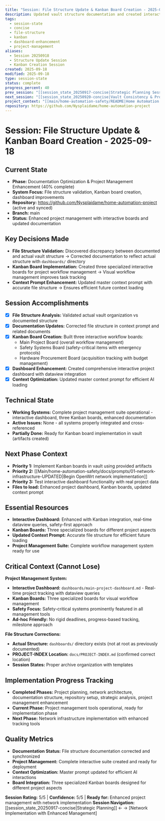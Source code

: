 ```yaml
---
title: "Session: File Structure Update & Kanban Board Creation - 2025-09-18"
description: Updated vault structure documentation and created interactive Kanban boards for project management
tags:
  - session-state
  - concise
  - file-structure
  - kanban
  - dashboard-enhancement
  - project-management
aliases:
  - Session 20250918
  - Structure Update Session
  - Kanban Creation Session
created: 2025-09-18
modified: 2025-09-18
type: session-state
status: complete
progress_percent: 40
prev_session: "[[session_state_20250917-concise|Strategic Planning Session]]"
next_session: "[[session_state_20250920-concise|Vault Consistency & Progress Update]]"
project_context: "[[main/home-automation-safety/README|Home Automation Project]]"
repository: https://github.com/Nysplaidame/home-automation-project
---
```


# Session: File Structure Update & Kanban Board Creation - 2025-09-18

## Current State
- **Phase:** Documentation Optimization & Project Management Enhancement (40% complete)
- **System Focus:** File structure validation, Kanban board creation, dashboard improvements
- **Repository:** https://github.com/Nysplaidame/home-automation-project (active and synced)
- **Branch:** main
- **Status:** Enhanced project management with interactive boards and updated documentation

## Key Decisions Made
- **File Structure Validation:** Discovered discrepancy between documented and actual vault structure → Corrected documentation to reflect actual structure with `dashboards/` directory
- **Kanban Board Implementation:** Created three specialized interactive boards for project workflow management → Visual workflow management improves task tracking
- **Context Prompt Enhancement:** Updated master context prompt with accurate file structure → Ensures efficient future context loading

## Session Accomplishments
- [x] **File Structure Analysis:** Validated actual vault organization vs documented structure
- [x] **Documentation Updates:** Corrected file structure in context prompt and related documents
- [x] **Kanban Board Creation:** Built three interactive workflow boards:
  - Main Project Board (overall workflow management)
  - Safety Systems Board (safety-critical items with emergency protocols) 
  - Hardware Procurement Board (acquisition tracking with budget management)
- [x] **Dashboard Enhancement:** Created comprehensive interactive project dashboard with dataview integration
- [x] **Context Optimization:** Updated master context prompt for efficient AI loading

## Technical State
- **Working Systems:** Complete project management suite operational - interactive dashboard, three Kanban boards, enhanced documentation
- **Active Issues:** None - all systems properly integrated and cross-referenced
- **Partially Done:** Ready for Kanban board implementation in vault (artifacts created)

## Next Phase Context
- **Priority 1:** Implement Kanban boards in vault using provided artifacts
- **Priority 2:** [[Main/home-automation-safety/docs/prompts/01-network-infrastructure-UPDATED|Begin OpenWrt network implementation]]
- **Priority 3:** Test interactive dashboard functionality with real project data
- **Files to load:** Enhanced project dashboard, Kanban boards, updated context prompt

## Essential Resources
- **Interactive Dashboard:** Enhanced with Kanban integration, real-time dataview queries, safety-first approach
- **Kanban Boards:** Three specialized boards for different project aspects
- **Updated Context Prompt:** Accurate file structure for efficient future loading
- **Project Management Suite:** Complete workflow management system ready for use

## Critical Context (Cannot Lose)
**Project Management System:**
- **Interactive Dashboard:** `dashboards/main-project-dashboard.md` - Real-time project tracking with dataview queries
- **Kanban Boards:** Three specialized boards for visual workflow management
- **Safety Focus:** Safety-critical systems prominently featured in all management tools
- **Ad-hoc Friendly:** No rigid deadlines, progress-based tracking, milestone approach

**File Structure Corrections:**
- **Actual Structure:** `dashboards/` directory exists (not at root as previously documented)
- **PROJECT-INDEX Location:** `docs/PROJECT-INDEX.md` (confirmed correct location)
- **Session States:** Proper archive organization with templates

## Implementation Progress Tracking
- **Completed Phases:** Project planning, network architecture, documentation structure, repository setup, strategic analysis, project management enhancement
- **Current Phase:** Project management tools operational, ready for implementation phase
- **Next Phase:** Network infrastructure implementation with enhanced tracking tools

## Quality Metrics
- **Documentation Status:** File structure documentation corrected and synchronized
- **Project Management:** Complete interactive suite created and ready for deployment
- **Context Optimization:** Master prompt updated for efficient AI interactions
- **Board Integration:** Three specialized Kanban boards designed for different project aspects

**Session Rating:** 5/5 | **Confidence:** 5/5 | **Ready for:** Enhanced project management with network implementation
**Session Navigation:** [[session_state_20250917-concise|Strategic Planning]] ← → [Network Implementation with Enhanced Management]